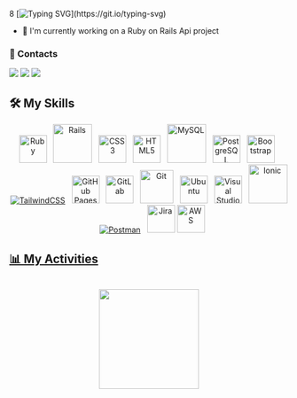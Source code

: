 8
[![Typing SVG](https://readme-typing-svg.herokuapp.com/?font=Architects+Daughter&color=7AF79A&size=40&width=1000&duration=3000&lines=Hey+Devs!+I'm+Beto!)](https://git.io/typing-svg)


- 🔭 I'm currently working on a Ruby on Rails Api project

### 📔 Contacts
<div>
  <a target="_blank" href="https://www.linkedin.com/in/betomachado3/"><img src="https://img.shields.io/badge/-LinkedIn-0077B5?style=for-the-badge&logo=Linkedin&logoColor=white"></img></a>
  <a target="_blank" href="mailto:luisrobertobeto3@gmail.com"><img src="https://img.shields.io/badge/Gmail-D14836?style=for-the-badge&logo=gmail&logoColor=white"></img></a>
  <a target="_blank" href="https://t.me/BetoMachado"><img src="https://img.shields.io/badge/Telegram-2CA5E0?style=for-the-badge&logo=telegram&logoColor=white"></img></a>
</div>

## 🛠️ My Skills

<p align="center"> 
  <a href="https://www.ruby-lang.org/pt/"><img alt="Ruby" heigth="40" width="50" src="https://cdn.jsdelivr.net/gh/devicons/devicon/icons/ruby/ruby-plain-wordmark.svg"/></a>&nbsp&nbsp
  <a href="https://rubyonrails.org/" target="_blank"><img alt="Rails" heigth="60" width="70" src="https://cdn.jsdelivr.net/gh/devicons/devicon/icons/rails/rails-plain-wordmark.svg"></a>&nbsp&nbsp   
  <a href="#" target="_blank"><img alt="CSS3" heigth="40" width="50" src="https://cdn.jsdelivr.net/gh/devicons/devicon/icons/css3/css3-plain-wordmark.svg"></a>&nbsp&nbsp
  <a href="#" target="_blank"><img alt="HTML5" heigth="40" width="50" src="https://cdn.jsdelivr.net/gh/devicons/devicon/icons/html5/html5-plain-wordmark.svg"></a>&nbsp&nbsp 
  <a href="https://www.mysql.com/"><img alt="MySQL" heigth="60" width="70" src="https://cdn.jsdelivr.net/gh/devicons/devicon/icons/mysql/mysql-original-wordmark.svg"></a>&nbsp&nbsp
  <a href="https://www.postgresql.org/"><img alt="PostgreSQL" heigth="40" width="50" src ="https://cdn.jsdelivr.net/gh/devicons/devicon/icons/postgresql/postgresql-plain-wordmark.svg"></a>&nbsp&nbsp
  <a href="https://getbootstrap.com/"><img alt="Bootstrap" heigth="40" width="50" src ="https://cdn.jsdelivr.net/gh/devicons/devicon/icons/bootstrap/bootstrap-plain-wordmark.svg"></a>&nbsp&nbsp
  <a href="https://tailwindcss.com/"><img alt="TailwindCSS" src ="https://img.shields.io/badge/Tailwind_CSS-38B2AC?style=for-the-badge&logo=tailwind-css&logoColor=white"></a>&nbsp&nbsp
  <a href="https://www.github.com"><img alt="GitHub Pages" heigth="40" width="50" src="https://cdn.jsdelivr.net/gh/devicons/devicon/icons/github/github-original-wordmark.svg"></a>&nbsp&nbsp
  <a href="https://about.gitlab.com/"><img alt="GitLab" heigth="40" width="50" src="https://cdn.jsdelivr.net/gh/devicons/devicon/icons/gitlab/gitlab-original-wordmark.svg"></a>&nbsp&nbsp
  <a href="https://git-scm.com/"><img alt="Git" heigth="70" width="60" src="https://cdn.jsdelivr.net/gh/devicons/devicon/icons/git/git-plain-wordmark.svg"></a>&nbsp&nbsp
  <a href="https://ubuntu.com/"><img alt="Ubuntu" heigth="40" width="50" src="https://cdn.jsdelivr.net/gh/devicons/devicon/icons/ubuntu/ubuntu-plain-wordmark.svg"></a>&nbsp&nbsp
  <a href="https://code.visualstudio.com/"><img alt="Visual Studio Code" heigth="40" width="50" src="https://cdn.jsdelivr.net/gh/devicons/devicon@latest/icons/visualstudio/visualstudio-original.svg"></a>&nbsp&nbsp
  <a href="https://insomnia.rest/download" target="_blank"><img alt="Ionic" heigth="60" width="70" src="https://cdn.jsdelivr.net/gh/devicons/devicon@latest/icons/insomnia/insomnia-original-wordmark.svg"></a>&nbsp&nbsp 
  <a href="https://www.postman.com/"><img alt="Postman" src="https://img.shields.io/badge/Postman-FF6C37?style=for-the-badge&logo=Postman&logoColor=white"></a>&nbsp&nbsp
  <a href="https://www.atlassian.com/br/software/jira"><img alt="Jira" heigth="40" width="50" src="https://cdn.jsdelivr.net/gh/devicons/devicon/icons/jira/jira-original-wordmark.svg"></a>
  <a href="https://aws.amazon.com/pt/free/?gclid=EAIaIQobChMI1Pb6ytbziAMVkGBIAB0g5xwkEAAYASAAEgJ1HPD_BwE&trk=0b854ede-d445-4eda-b7c7-2a23a18bf271&sc_channel=ps&ef_id=EAIaIQobChMI1Pb6ytbziAMVkGBIAB0g5xwkEAAYASAAEgJ1HPD_BwE:G:s&s_kwcid=AL!4422!3!561843094995!e!!g!!aws!15278604638!130587772540&all-free-tier.sort-by=item.additionalFields.SortRank&all-free-tier.sort-order=asc&awsf.Free%20Tier%20Types=*all&awsf.Free%20Tier%20Categories=*all"><img alt="AWS" heigth="40" width="50"  src="https://cdn.jsdelivr.net/gh/devicons/devicon@latest/icons/amazonwebservices/amazonwebservices-plain-wordmark.svg"
  </a>
  <br>

## 📊 My Activities
  <br>
<div align="center">
  <a href="https://github.com/beto-machado">
  <img height="180em" src="http://github-profile-summary-cards.vercel.app/api/cards/profile-details?username=beto-machado&theme=zenburn"/>
</div>

